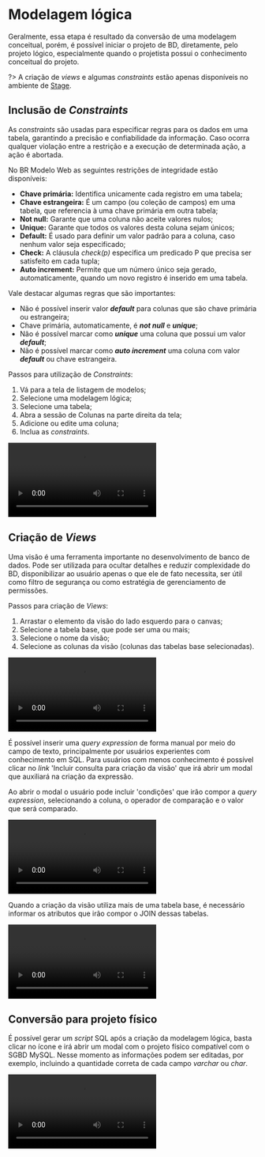 # Modelagem lógica

Geralmente, essa etapa é resultado da conversão de uma modelagem conceitual, porém, é possível iniciar o projeto de BD, diretamente, pelo projeto lógico, especialmente quando o projetista possui o conhecimento conceitual do projeto.

?> A criação de _views_ e algumas _constraints_ estão apenas disponíveis no ambiente de [Stage](https://brmodelo-stage.herokuapp.com/#!/).

## Inclusão de _Constraints_

As _constraints_ são usadas para especificar regras para os dados em uma tabela, garantindo a precisão e confiabilidade da informação. Caso ocorra qualquer violação entre a restrição e a execução de determinada ação, a ação é abortada.

No BR Modelo Web as seguintes restrições de integridade estão disponíveis:

- **Chave primária:** Identifica unicamente cada registro em uma tabela;
- **Chave estrangeira:** É um campo (ou coleção de campos) em uma tabela, que referencia à uma chave primária em outra tabela;
- **Not null:** Garante que uma coluna não aceite valores nulos;
- **Unique:** Garante que todos os valores desta coluna sejam únicos;
- **Default:** É usado para definir um valor padrão para a coluna, caso nenhum valor seja especificado;
- **Check:** A cláusula _check(p)_ especifica um predicado P que precisa ser satisfeito em cada tupla;
- **Auto increment:** Permite que um número único seja gerado, automaticamente, quando um novo registro é inserido em uma tabela.

Vale destacar algumas regras que são importantes:

- Não é possível inserir valor **_default_** para colunas que são chave primária ou estrangeira;
- Chave primária, automaticamente, é **_not null_** e **_unique_**;
- Não é possível marcar como **_unique_** uma coluna que possui um valor **_default_**;
- Não é possível marcar como **_auto increment_** uma coluna com valor **_default_** ou chave estrangeira.

Passos para utilização de _Constraints_:

1. Vá para a tela de listagem de modelos;
1. Selecione uma modelagem lógica;
1. Selecione uma tabela;
1. Abra a sessão de Colunas na parte direita da tela;
1. Adicione ou edite uma coluna;
1. Inclua as _constraints_.

<video class="video-player" controls>
	<source src="logical-model/assets/constraints.mp4" type="video/mp4">
	Desculpe, seu navegador não suporta esse formato de vídeo.
</video>

## Criação de _Views_

Uma visão é uma ferramenta importante no desenvolvimento de banco de dados. Pode ser utilizada para ocultar detalhes e reduzir complexidade do BD, disponibilizar ao usuário apenas o que ele de fato necessita, ser útil como filtro de segurança ou como estratégia de gerenciamento de permissões.

Passos para criação de _Views_:

1. Arrastar o elemento da visão do lado esquerdo para o canvas;
1. Selecione a tabela base, que pode ser uma ou mais;
1. Selecione o nome da visão;
1. Selecione as colunas da visão (colunas das tabelas base selecionadas).

<video class="video-player" controls>
	<source src="logical-model/assets/views.mp4" type="video/mp4">
	Desculpe, seu navegador não suporta esse formato de vídeo.
</video>

É possível inserir uma _query expression_ de forma manual por meio do campo de texto, principalmente por usuários experientes com conhecimento em SQL. Para usuários com menos conhecimento é possível clicar no _link_ 'Incluir consulta para criação da visão' que irá abrir um modal que auxiliará na criação da expressão.

Ao abrir o modal o usuário pode incluir 'condições' que irão compor a _query expression_, selecionando a coluna, o operador de comparação e o valor que será comparado.

<video class="video-player" controls>
	<source src="logical-model/assets/view-query-expression.mp4" type="video/mp4">
	Desculpe, seu navegador não suporta esse formato de vídeo.
</video>

Quando a criação da visão utiliza mais de uma tabela base, é necessário informar os atributos que irão compor o JOIN dessas tabelas.

<video class="video-player" controls>
	<source src="logical-model/assets/joins.mp4" type="video/mp4">
	Desculpe, seu navegador não suporta esse formato de vídeo.
</video>

## Conversão para projeto físico

É possível gerar um _script_ SQL após a criação da modelagem lógica, basta clicar no ícone e irá abrir um modal com o projeto físico compatível com o SGBD MySQL. Nesse momento as informações podem ser editadas, por exemplo, incluindo a quantidade correta de cada campo _varchar_ ou _char_.

<video class="video-player" controls>
	<source src="logical-model/assets/projeto-fisico.mp4" type="video/mp4">
	Desculpe, seu navegador não suporta esse formato de vídeo.
</video>